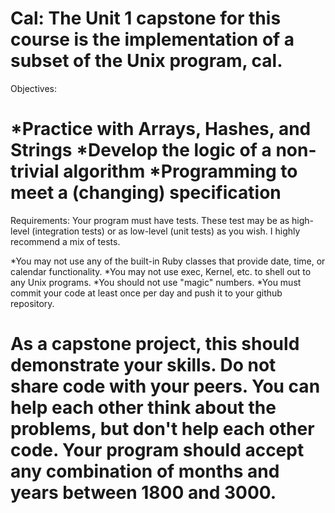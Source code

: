 Cal:
The Unit 1 capstone for this course is the implementation of a subset of the Unix program, cal.
===================
Objectives:

*Practice with Arrays, Hashes, and Strings
*Develop the logic of a non-trivial algorithm
*Programming to meet a (changing) specification
===================
Requirements:
Your program must have tests. These test may be as high-level (integration tests) or as low-level (unit tests) as you wish. I highly recommend a mix of tests.

*You may not use any of the built-in Ruby classes that provide date, time, or calendar functionality.
*You may not use exec, Kernel, etc. to shell out to any Unix programs.
*You should not use "magic" numbers.
*You must commit your code at least once per day and push it to your github repository.

As a capstone project, this should demonstrate your skills. Do not share code with your peers. You can help each other think about the problems, but don't help each other code.
Your program should accept any combination of months and years between 1800 and 3000.
===================
